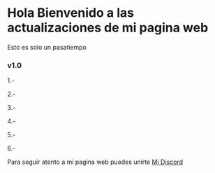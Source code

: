 # Hola Bienvenido a las actualizaciones de mi pagina web 
Esto es solo un pasatiempo


### v1.0

1.-

2.-

3.-

4.-

5.-

6.-

Para seguir atento a mi pagina web puedes unirte [Mi Discord](https://discord.gg/XwwgMZEyWu)
